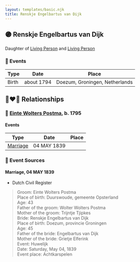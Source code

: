 ```yaml
---
layout: templates/basic.njk
title: Renskje Engelbartus van Dijk
---
```

## 🟣 Renskje Engelbartus van Dijk

Daughter of [Living Person](/people/8/81341914) and [Living Person](/people/4/49062305)

### 📆 Events

Type | Date | Place
------ | ------ | ------
Birth | about 1794 | Doezum, Groningen, Netherlands

## 👩‍❤️‍👨 Relationships

### 🔵 [Einte Wolters Postma](/people/1/18880768), b. 1795

#### Events

Type | Date | Place
------ | ------ | ------
[Marriage](#event-1af5cac5-5cc7-466d-aabb-3e1d75a6a269) | 04 MAY 1839 |
### 📰 Event Sources

#### <a id="event-1af5cac5-5cc7-466d-aabb-3e1d75a6a269"></a> Marriage, 04 MAY 1839
* Dutch Civil Register
>   
  > Groom: Einte Wolters Postma  
  > Place of birth: Duurswoude, gemeente Opsterland  
  > Age: 43  
  > Father of the groom: Wolter Wolters Postma  
  > Mother of the groom: Trijntje Tjipkes  
  > Bride: Renskje Engelbartus van Dijk  
  > Place of birth: Doezum, provincie Groningen  
  > Age: 45  
  > Father of the bride: Engelbartus van Dijk  
  > Mother of the bride: Grietje Elferink  
  > Event: Huwelijk  
  > Date: Saturday, May 04, 1839  
  > Event place: Achtkarspelen